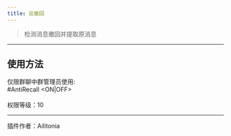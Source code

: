 ```yaml
---
title: 反撤回
---
```


> 检测消息撤回并提取原消息

---
## 使用方法
仅限群聊中群管理员使用:<br/>
\#AntiRecall <ON|OFF><br/><br/>
权限等级：10

---
插件作者：Ailitonia